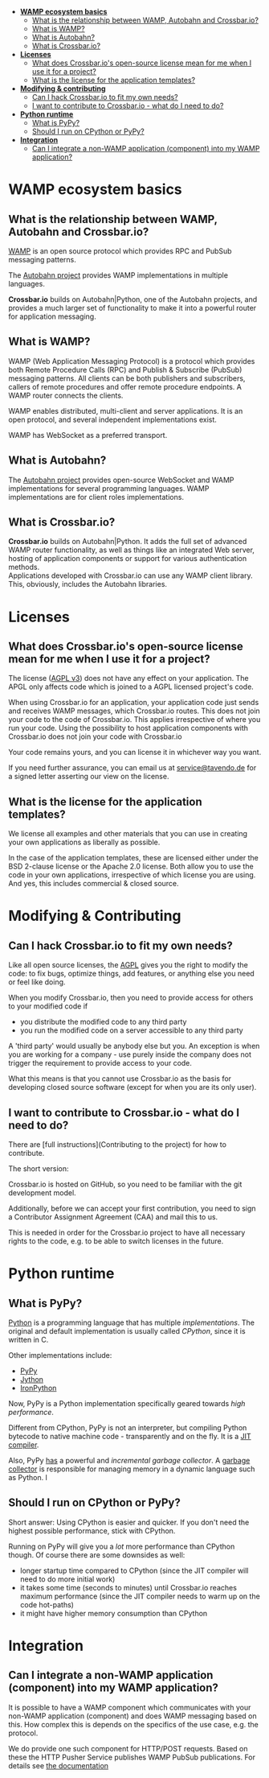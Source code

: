 * **[WAMP ecosystem basics](#ecosystem_basics)**
   + [What is the relationship between WAMP, Autobahn and Crossbar.io?](#ecosystem_basics_wamp_autobahn_crossbario)
   + [What is WAMP?](#ecoystem_basics_what_is_wamp)
   + [What is Autobahn?](#ecosystem_basics_what_is_autobahn)
   + [What is Crossbar.io?](#ecosystem_basics_what_is_crossbario)
* **[Licenses](#licenses)**
   + [What does Crossbar.io's open-source license mean for me when I use it for a project?](#license_mean_for_me)
   + [What is the license for the application templates?](#license_for_templates)
* **[Modifying & contributing](#contributing)**
   + [Can I hack Crossbar.io to fit my own needs?](#contributing_hack)
   + [I want to contribute to Crossbar.io - what do I need to do?](#contributing_what_to_do)
* **[Python runtime](#python)**
   + [What is PyPy?](#python_pypy)
   + [Should I run on CPython or PyPy?](#python_pypy_or_cpython)
* **[Integration](#integration)**
   + [Can I integrate a non-WAMP application (component) into my WAMP application?](#integration_non_wamp_components)



<a name="ecosystem_basics"></a>
# WAMP ecosystem basics

<a name="ecosystem_basics_wamp_autobahn_crossbario"></a>
## What is the relationship between WAMP, Autobahn and Crossbar.io?

[WAMP](http://wamp.ws) is an open source protocol which provides RPC and PubSub messaging patterns.

The [Autobahn project](http://autobahn.ws/) provides WAMP implementations in multiple languages.

**Crossbar.io** builds on Autobahn|Python, one of the Autobahn projects, and provides a much larger set of functionality to make it into a powerful router for application messaging.

<a name="ecoystem_basics_what_is_wamp"></a>
## What is WAMP?

WAMP (Web Application Messaging Protocol) is a protocol which provides both Remote Procedure Calls (RPC) and Publish & Subscribe (PubSub) messaging patterns. All clients can be both publishers and subscribers, callers of remote procedures and offer remote procedure endpoints. A WAMP router connects the clients.

WAMP enables distributed, multi-client and server applications. It is an open protocol, and several independent implementations exist.

WAMP has WebSocket as a preferred transport.

<a name="ecosystem_basics_what_is_autobahn"></a>
## What is Autobahn?

The [Autobahn project](http://autobahn.ws/) provides open-source WebSocket and WAMP implementations for several programming languages. WAMP implementations are for client roles implementations.

<a name="ecosystem_basics_what_is_crossbario"></a>
## What is Crossbar.io?

**Crossbar.io** builds on Autobahn|Python. It adds the full set of advanced WAMP router functionality, as well as things like an integrated Web server, hosting of application components or support for various authentication methods.
<br>
Applications developed with Crossbar.io can use any WAMP client library. This, obviously, includes the Autobahn libraries.



<a name="licenses"></a>
# Licenses

<a name="license_mean_for_me"></a>
## What does Crossbar.io's open-source license mean for me when I use it for a project?

The license ([AGPL v3](http://www.gnu.org/licenses/agpl-3.0.html)) does not have any effect on your application. The APGL only affects code which is joined to a AGPL licensed project's code.

When using Crossbar.io for an application, your application code just sends and receives WAMP messages, which Crossbar.io routes. This does not join your code to the code of Crossbar.io. This applies irrespective of where you run your code. Using the possibility to host application components with Crossbar.io does not join your code with Crossbar.io

Your code remains yours, and you can license it in whichever way you want.

If you need further assurance, you can email us at service@tavendo.de for a signed letter asserting our view on the license.

<a name="license_for_templates"></a>
## What is the license for the application templates?

We license all examples and other materials that you can use in creating your own applications as liberally as possible. 

In the case of the application templates, these are licensed either under the BSD 2-clause license or the Apache 2.0 license. Both allow you to use the code in your own applications, irrespective of which license you are using. And yes, this includes commercial & closed source.

<a name="contributing"></a>
# Modifying & Contributing

<a name="contributing_hack"></a>
## Can I hack Crossbar.io to fit my own needs?

Like all open source licenses, the <a href="http://www.gnu.org/licenses/agpl-3.0.html">AGPL</a> gives you the right to modify the code: to fix bugs, optimize things, add features, or anything else you need or feel like doing.

When you modify Crossbar.io, then you need to provide access for others to your modified code if

* you distribute the modified code to any third party
* you run the modified code on a server accessible to any third party

A 'third party' would usually be anybody else but you. An exception is when you are working for a company - use purely inside the company does not trigger the requirement to provide access to your code.

What this means is that you cannot use Crossbar.io as the basis for developing closed source software (except for when you are its only user).

<a name="contributing_what_to_do"></a>
## I want to contribute to Crossbar.io - what do I need to do?

There are [full instructions](Contributing to the project) for how to contribute</a>.

The short version:

Crossbar.io is hosted on GitHub, so you need to be familiar with the git development model.

Additionally, before we can accept your first contribution, you need to sign a Contributor Assignment Agreement (CAA) and mail this to us.

This is needed in order for the Crossbar.io project to have all necessary rights to the code, e.g. to be able to switch licenses in the future.



<a name="python"></a>
# Python runtime

<a name="python_pypy"></a>
## What is PyPy?

[Python](https://www.python.org/) is a programming language that has multiple *implementations*. The original and default implementation is usually called *CPython*, since it is written in C.

Other implementations include:

* [PyPy](http://pypy.org/)
* [Jython](http://www.jython.org/)
* [IronPython](http://ironpython.net/)

Now, PyPy is a Python implementation specifically geared towards *high performance*.

Different from CPython, PyPy is not an interpreter, but compiling Python bytecode to native machine code - transparently and on the fly. It is a [JIT compiler](http://en.wikipedia.org/wiki/Just-in-time_compilation).

Also, PyPy [has](http://morepypy.blogspot.de/2013/10/incremental-garbage-collector-in-pypy.html) a powerful and *incremental garbage collector*. A [garbage collector](http://en.wikipedia.org/wiki/Garbage_collection_%28computer_science%29) is responsible for managing memory in a dynamic language such as Python.
l
<a name="python_pypy_or_cpython"></a>
## Should I run on CPython or PyPy?

Short answer: Using CPython is easier and quicker. If you don't need the highest possible performance, stick with CPython.

Running on PyPy will give you a *lot* more performance than CPython though. Of course there are some downsides as well:

* longer startup time compared to CPython (since the JIT compiler will need to do more initial work)
* it takes some time (seconds to minutes) until Crossbar.io reaches maximum performance (since the JIT compiler needs to warm up on the code hot-paths)
* it might have higher memory consumption than CPython

<a name="integration"></a>
# Integration

<a name="integration_non_wamp_components"></a>
## Can I integrate a non-WAMP application (component) into my WAMP application?

It is possible to have a WAMP component which communicates with your non-WAMP application (component) and does WAMP messaging based on this. How complex this is depends on the specifics of the use case, e.g. the protocol. 

We do provide one such component for HTTP/POST requests. Based on these the HTTP Pusher Service publishes WAMP PubSub publications. For details see [the documentation](http://crossbar.io/docs/HTTP-Pusher-Service/)
